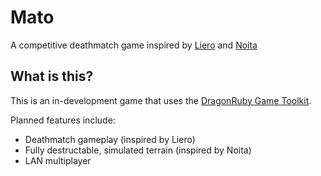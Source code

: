 # Mato
A competitive deathmatch game inspired by [Liero](https://www.liero.be/) and [Noita](https://noitagame.com/)

## What is this?
This is an in-development game that uses the [DragonRuby Game Toolkit](https://dragonruby.herokuapp.com/toolkit/game).

Planned features include:
 - Deathmatch gameplay (inspired by Liero)
 - Fully destructable, simulated terrain  (inspired by Noita)
 - LAN multiplayer
